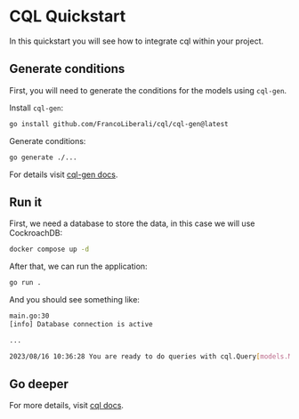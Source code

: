 # CQL Quickstart

In this quickstart you will see how to integrate cql within your project.

## Generate conditions

First, you will need to generate the conditions for the models using `cql-gen`.

Install `cql-gen`:

```bash
go install github.com/FrancoLiberali/cql/cql-gen@latest
```

Generate conditions:

```bash
go generate ./...
```

For details visit [cql-gen docs](github.com/FrancoLiberali/cql/cql-gen/README.md).

## Run it

First, we need a database to store the data, in this case we will use CockroachDB:

```bash
docker compose up -d
```

After that, we can run the application:

```bash
go run .
```

And you should see something like:

```bash
main.go:30
[info] Database connection is active

...

2023/08/16 10:36:28 You are ready to do queries with cql.Query[models.MyModel]
```

## Go deeper

For more details, visit [cql docs](https://compiledquerylenguage.readthedocs.io/en/latest/).
